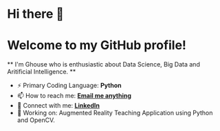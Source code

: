 # Hi there 👋

# Welcome to my GitHub profile!
** I'm Ghouse who is enthusiastic about Data Science, Big Data and Aritificial Intelligence. **

- ⚡ Primary Coding Language: **Python**
- 📫 How to reach me: **[Email me anything](mailto:mgmohiuddin2001@gmail.com)**
- 💬 Connect with me: **[LinkedIn](https://www.linkedin.com/in/ghouse-mohiuddin-mohammed-5690181b6/)**
- 🌱 Working on: Augmented Reality Teaching Application using Python and OpenCV.
